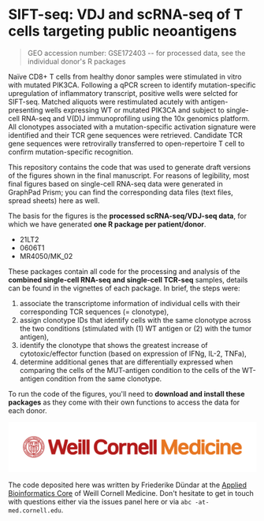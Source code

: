 # SIFT-seq: VDJ and scRNA-seq of T cells targeting public neoantigens

>GEO accession number: GSE172403 -- for processed data, see the individual donor's R packages

Naïve CD8+ T cells from healthy donor samples were stimulated in vitro with mutated PIK3CA. Following a qPCR screen to identify mutation-specific upregulation of inflammatory transcript, positive wells were selcted for SIFT-seq. Matched aliquots were restimulated acutely with antigen-presenting wells expressing WT or mutated PIK3CA and subject to single-cell RNA-seq and V(D)J immunoprofiling using the 10x genomics platform. All clonotypes associated with a mutation-specific activation signature were identified and their TCR gene sequences were retrieved. Candidate TCR gene sequences were retrovirally transferred to open-repertoire T cell to confirm mutation-specific recognition.

This repository contains the code that was used to generate draft versions of the figures shown in the final manuscript. 
For reasons of legibility, most final figures based on single-cell RNA-seq data were generated in GraphPad Prism; you can find the corresponding data files (text files, spread sheets) here as well. 

The basis for the figures is the **processed scRNA-seq/VDJ-seq data**, for which we have generated **one R package per patient/donor**.

* 21LT2
* 0606T1
* MR4050/MK_02

These packages contain all code for the processing and analysis of the **combined single-cell RNA-seq and single-cell TCR-seq** samples, details can be found in the vignettes of each package.
In brief, the steps were:

1. associate the transcriptome information of individual cells with their corresponding TCR sequences (= clonotype), 
2. assign clonotype IDs that identify cells with the same clonotype across the two conditions (stimulated with (1) WT antigen or (2) with the tumor antigen),
3. identify the clonotype that shows the greatest increase of cytotoxic/effector function (based on expression of IFNg, IL-2, TNFa),
4. determine additional genes that are differentially expressed when comparing the cells of the MUT-antigen condition to the cells of the WT-antigen condition from the same clonotype.

To run the code of the figures, you'll need to **download and install these packages** as they come with their own functions to access the data for each donor.

![](https://raw.githubusercontent.com/abcwcm/Scott2019/master/WCM_MB_LOGO_HZSS1L_CLR_RGB.png)

The code deposited here was written by Friederike Dündar at the [Applied Bioinformatics Core](https://abc.med.cornell.edu) of Weill Cornell Medicine.
Don't hesitate to get in touch with questions either via the issues panel here or via `abc -at- med.cornell.edu`.

